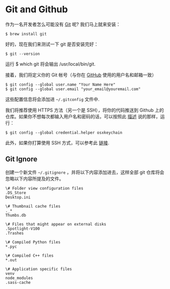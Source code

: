 # Git and Github  

作为一名开发者怎么可能没有 [Git](http://git-scm.com/) 呢? 我们马上就来安装：
  
```
$ brew install git  
```  

好的，现在我们来测试一下 git 是否安装完好：
  
```
$ git --version  
```  

运行 $ which git 将会输出 /usr/local/bin/git.

接着，我们将定义你的 Git 帐号（与你在 [GitHub](https://github.com/) 使用的用户名和邮箱一致）
  
```
$ git config --global user.name "Your Name Here"
$ git config --global user.email "your_email@youremail.com"  
```  

这些配置信息将会添加进 `~/.gitconfig` 文件中.

我们将推荐使用 HTTPS 方法（另一个是 SSH），将你的代码推送到 Github 上的仓库。如果你不想每次都输入用户名和密码的话，可以按照此 [描述](https://help.github.com/articles/set-up-git) 说的那样，运行：
  
```
$ git config --global credential.helper osxkeychain 
```  

此外，如果你打算使用 SSH 方式，可以参考此 [链接](https://help.github.com/articles/generating-ssh-keys).  
  
## Git Ignore  

创建一个新文件 `~/.gitignore` ，并将以下内容添加进去，这样全部 git 仓库将会忽略以下内容所提及的文件。
  
```
\# Folder view configuration files
.DS_Store
Desktop.ini

\# Thumbnail cache files
._*
Thumbs.db

\# Files that might appear on external disks
.Spotlight-V100
.Trashes

\# Compiled Python files
*.pyc

\# Compiled C++ files
*.out

\# Application specific files
venv
node_modules
.sass-cache  
```